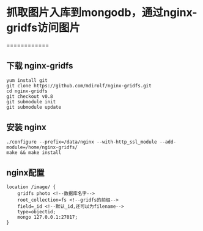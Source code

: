 # 抓取图片入库到mongodb，通过nginx-gridfs访问图片

============

## 下载 nginx-gridfs
	yum install git
	git clone https://github.com/mdirolf/nginx-gridfs.git
	cd nginx-gridfs
	git checkout v0.8
	git submodule init
	git submodule update

## 安装 nginx
	./configure --prefix=/data/nginx --with-http_ssl_module --add-module=/home/nginx-gridfs/
	make && make install

## nginx配置
	location /image/ {
		gridfs photo <!--数据库名字-->
		root_collection=fs <!--gridfs的前缀-->
		field=_id <!--默认_id,还可以为filename-->
		type=objectid;
		mongo 127.0.0.1:27017;
	}

